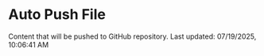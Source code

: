 # Auto Push File

Content that will be pushed to GitHub repository.
Last updated: 07/19/2025, 10:06:41 AM
